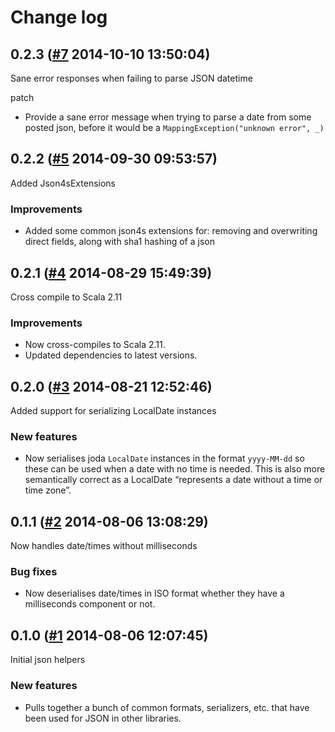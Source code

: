 # Change log

## 0.2.3 ([#7](https://git.mobcastdev.com/Platform/common-json/pull/7) 2014-10-10 13:50:04)

Sane error responses when failing to parse JSON datetime

patch

- Provide a sane error message when trying to parse a date from some posted json, before it would be a `MappingException("unknown error", _)`



## 0.2.2 ([#5](https://git.mobcastdev.com/Platform/common-json/pull/5) 2014-09-30 09:53:57)

Added Json4sExtensions

### Improvements

* Added some common json4s extensions for: removing and overwriting direct fields, along with sha1 hashing of a json

## 0.2.1 ([#4](https://git.mobcastdev.com/Platform/common-json/pull/4) 2014-08-29 15:49:39)

Cross compile to Scala 2.11

### Improvements

- Now cross-compiles to Scala 2.11.
- Updated dependencies to latest versions.

## 0.2.0 ([#3](https://git.mobcastdev.com/Platform/common-json/pull/3) 2014-08-21 12:52:46)

Added support for serializing LocalDate instances

### New features

- Now serialises joda `LocalDate` instances in the format `yyyy-MM-dd`
so these can be used when a date with no time is needed. This is also
more semantically correct as a LocalDate “represents a date without a
time or time zone”.

## 0.1.1 ([#2](https://git.mobcastdev.com/Platform/common-json/pull/2) 2014-08-06 13:08:29)

Now handles date/times without milliseconds

### Bug fixes

- Now deserialises date/times in ISO format whether they have a
milliseconds component or not.

## 0.1.0 ([#1](https://git.mobcastdev.com/Platform/common-json/pull/1) 2014-08-06 12:07:45)

Initial json helpers

### New features

- Pulls together a bunch of common formats, serializers, etc. that have been used for JSON in other libraries.

